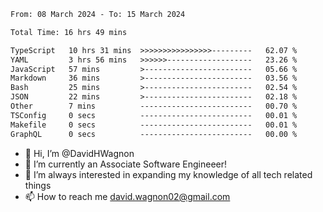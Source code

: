 <!--START_SECTION:waka-->

```txt
From: 08 March 2024 - To: 15 March 2024

Total Time: 16 hrs 49 mins

TypeScript   10 hrs 31 mins  >>>>>>>>>>>>>>>>---------   62.07 %
YAML         3 hrs 56 mins   >>>>>>-------------------   23.26 %
JavaScript   57 mins         >------------------------   05.66 %
Markdown     36 mins         >------------------------   03.56 %
Bash         25 mins         >------------------------   02.54 %
JSON         22 mins         >------------------------   02.18 %
Other        7 mins          -------------------------   00.70 %
TSConfig     0 secs          -------------------------   00.01 %
Makefile     0 secs          -------------------------   00.01 %
GraphQL      0 secs          -------------------------   00.00 %
```

<!--END_SECTION:waka-->

- 👋 Hi, I’m @DavidHWagnon
- 👀 I’m currently an Associate Software Engineeer!
- 🌱 I’m always interested in expanding my knowledge of all tech related things
- 📫 How to reach me david.wagnon02@gmail.com

<!---
DavidHWagnon/DavidHWagnon is a ✨ special ✨ repository because its `README.md` (this file) appears on your GitHub profile.
You can click the Preview link to take a look at your changes.
--->
